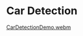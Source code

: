 # Car Detection

[CarDetectionDemo.webm](https://github.com/user-attachments/assets/47a4f008-1741-4f42-a5eb-924de99506fc)
